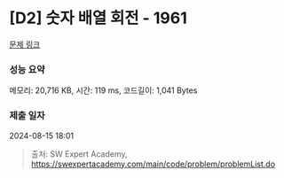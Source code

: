 # [D2] 숫자 배열 회전 - 1961 

[문제 링크](https://swexpertacademy.com/main/code/problem/problemDetail.do?contestProbId=AV5Pq-OKAVYDFAUq) 

### 성능 요약

메모리: 20,716 KB, 시간: 119 ms, 코드길이: 1,041 Bytes

### 제출 일자

2024-08-15 18:01



> 출처: SW Expert Academy, https://swexpertacademy.com/main/code/problem/problemList.do